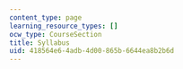```yaml
---
content_type: page
learning_resource_types: []
ocw_type: CourseSection
title: Syllabus
uid: 418564e6-4adb-4d00-865b-6644ea8b2b6d
---
```

